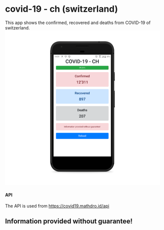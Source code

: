 # covid-19 - ch (switzerland)
This app shows the confirmed, recovered and deaths from COVID-19 of switzerland.
![GitHub commit](screenshot.png)

#### API
The API is used from https://covid19.mathdro.id/api

## Information provided without guarantee!